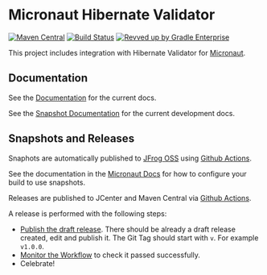 # Micronaut Hibernate Validator

[![Maven Central](https://img.shields.io/maven-central/v/io.micronaut.configuration/micronaut-hibernate-validator.svg?label=Maven%20Central)](https://search.maven.org/search?q=g:%22io.micronaut.configuration%22%20AND%20a:%22micronaut-hibernate-validator%22)
[![Build Status](https://travis-ci.org/micronaut-projects/micronaut-hibernate-validator.svg?branch=master)](https://travis-ci.org/micronaut-projects/micronaut-hibernate-validator)
[![Revved up by Gradle Enterprise](https://img.shields.io/badge/Revved%20up%20by-Gradle%20Enterprise-06A0CE?logo=Gradle&labelColor=02303A)](https://ge.micronaut.io/scans)

This project includes integration with Hibernate Validator for [Micronaut](http://micronaut.io).

## Documentation

See the [Documentation](https://micronaut-projects.github.io/micronaut-hibernate-validator/latest/guide) for the current docs.

See the [Snapshot Documentation](https://micronaut-projects.github.io/micronaut-hibernate-validator/snapshot/guide) for the current development docs.

## Snapshots and Releases

Snaphots are automatically published to [JFrog OSS](https://oss.jfrog.org/artifactory/oss-snapshot-local/) using [Github Actions](https://github.com/micronaut-projects/micronaut-hibernate-validator/actions).

See the documentation in the [Micronaut Docs](https://docs.micronaut.io/latest/guide/index.html#usingsnapshots) for how to configure your build to use snapshots.

Releases are published to JCenter and Maven Central via [Github Actions](https://github.com/micronaut-projects/micronaut-hibernate-validator/actions).

A release is performed with the following steps:

- [Publish the draft release](https://github.com/micronaut-projects/micronaut-hibernate-validator/releases). There should be already a draft release created, edit and publish it. The Git Tag should start with `v`. For example `v1.0.0`.
- [Monitor the Workflow](https://github.com/micronaut-projects/micronaut-hibernate-validator/actions?query=workflow%3ARelease) to check it passed successfully.
- Celebrate!
